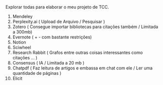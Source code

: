 Explorar todas para elaborar o meu projeto de TCC.

1) Mendeley  
2) Perplexity.ai  ( Upload de Arquivo / Pesquisar )
3) Zotero  ( Consegue importar bibliotecas para citações também / Limitada a 300mb)
4) Evernote  ( + - com bastante restrições)
5) Notion  
6) Sciwheel  
7) Research Rabbit   ( Grafos entre outras coisas interessantes como citações ... )
8) Consensus  ( IA / Limitada a 20 mb )
9) Chatpdf  ( Faz leitura de artigos e embassa em chat com ele / Ler uma quantidade de páginas )
10) Elicit 